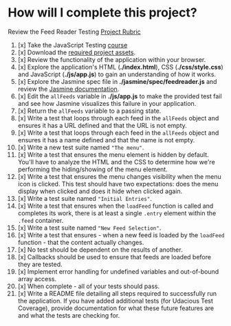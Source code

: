 # How will I complete this project?

Review the Feed Reader Testing [Project Rubric](https://review.udacity.com/#!/projects/3442558598/rubric)

1. [x] Take the JavaScript Testing [course](https://www.udacity.com/course/ud549)
2. [x] Download the [required project assets](http://github.com/udacity/frontend-nanodegree-feedreader).
3. [x] Review the functionality of the application within your browser.
4. [x] Explore the application's HTML (**./index.html**), CSS (**./css/style.css**) and JavaScript (**./js/app.js**) to gain an understanding of how it works.
5. [x] Explore the Jasmine spec file in **./jasmine/spec/feedreader.js** and review the [Jasmine documentation](http://jasmine.github.io).
6. [x] Edit the `allFeeds` variable in **./js/app.js** to make the provided test fail and see how Jasmine visualizes this failure in your application.
7. [x] Return the `allFeeds` variable to a passing state.
8. [x] Write a test that loops through each feed in the `allFeeds` object and ensures it has a URL defined and that the URL is not empty.
9. [x] Write a test that loops through each feed in the `allFeeds` object and ensures it has a name defined and that the name is not empty.
10. [x] Write a new test suite named `"The menu"`.
11. [x] Write a test that ensures the menu element is hidden by default. You'll have to analyze the HTML and the CSS to determine how we're performing the hiding/showing of the menu element.
12. [x] Write a test that ensures the menu changes visibility when the menu icon is clicked. This test should have two expectations: does the menu display when clicked and does it hide when clicked again.
13. [x] Write a test suite named `"Initial Entries"`.
14. [x] Write a test that ensures when the `loadFeed` function is called and completes its work, there is at least a single `.entry` element within the `.feed` container.
15. [x] Write a test suite named `"New Feed Selection"`.
16. [x] Write a test that ensures - when a new feed is loaded by the `loadFeed` function - that the content actually changes.
17. [x] No test should be dependent on the results of another.
18. [x] Callbacks should be used to ensure that feeds are loaded before they are tested.
19. [x] Implement error handling for undefined variables and out-of-bound array access.
20. [x] When complete - all of your tests should pass. 
21. [x] Write a README file detailing all steps required to successfully run the application. If you have added additional tests (for Udacious Test Coverage),  provide documentation for what these future features are and what the tests are checking for.
